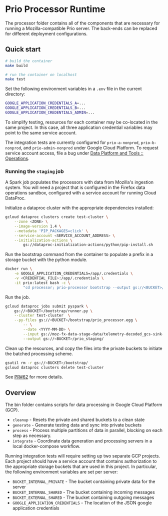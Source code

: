 # Prio Processor Runtime

The processor folder contains all of the components that are necessary for
running a Mozilla-compatible Prio server. The back-ends can be replaced for
different deployment configurations.

## Quick start

```bash
# build the container
make build

# run the container on localhost
make test
```

Set the following environment variables in a `.env` file in the current
directory:

```bash
GOOGLE_APPLICATION_CREDENTIALS_A=...
GOOGLE_APPLICATION_CREDENTIALS_B=...
GOOGLE_APPLICATION_CREDENTIALS_ADMIN=...
```

To simplify testing, resources for each container may be co-located in the same
project. In this case, all three application credential variables may point to
the same service account.

The integration tests are currently configured for `prio-a-nonprod`,
`prio-b-nonprod`, and `prio-admin-nonprod` under Google Cloud Platform. To
request service account access, file a bug under [Data Platform and Tools ::
Operations](https://bugzilla.mozilla.org/enter_bug.cgi?product=Data%20Platform%20and%20Tools).

### Running the `staging` job

A Spark job populates the processors with data from Mozilla's ingestion system.
You will need a project that is configured in the Firefox data operations
sandbox, configured with a service account for running Cloud DataProc.

Initialize a dataproc cluster with the appropriate dependencies installed:

```bash
gcloud dataproc clusters create test-cluster \
    --zone <ZONE> \
    --image-version 1.4 \
    --metadata 'PIP_PACKAGES=click' \
    --service-account <SERVICE_ACCOUNT_ADDRESS> \
    --initialization-actions \
        gs://dataproc-initialization-actions/python/pip-install.sh
```

Run the bootstrap command from the container to populate a prefix in a
storage bucket with the python module.

```bash
docker run \
    -e GOOGLE_APPLICATION_CREDENTIALS=/app/.credentials \
    -v <CREDENTIAL_FILE>:/app/.credentials \
    -it prio:latest bash -c \
        "cd processor; prio-processor bootstrap --output gs://<BUCKET>/bootstrap/"
```

Run the job.

```bash
gcloud dataproc jobs submit pyspark \
    gs://<BUCKET>/bootstrap/runner.py \
    --cluster test-cluster  \
    --py-files gs://<BUCKET>/bootstrap/prio_processor.egg \
        -- \
        --date <YYYY-MM-DD> \
        --input gs://moz-fx-data-stage-data/telemetry-decoded_gcs-sink-doctype_prio/output \
        --output gs://<BUCKET>/prio_staging/
```

Clean up the resources, and copy the files into the private buckets to initiate
the batched processing scheme.

```bash
gsutil rm -r gs://<BUCKET>/bootstrap/
gcloud dataproc clusters delete test-cluster
```

See [PR#62](https://github.com/mozilla/prio-processor/pull/62#issue-298714211)
for more details.

## Overview

The bin folder contains scripts for data processing in Google Cloud Platform
(GCP).

* `cleanup` - Resets the private and shared buckets to a clean state
* `generate` - Generate testing data and sync into private buckets
* `process` - Process multiple partitions of data in parallel, blocking on each
  step as necessary.
* `integrate` - Coordinate data generation and processing servers in a local
  docker-compose workflow.

Running integration tests will require setting up two separate GCP projects.
Each project should have a service account that contains authorization to the
appropriate storage buckets that are used in this project. In particular, the
following environment variables are set per server:

* `BUCKET_INTERNAL_PRIVATE` - The bucket containing private data for the server
* `BUCKET_INTERNAL_SHARED` - The bucket containing incoming messages
* `BUCKET_EXTERNAL_SHARED` - The bucket containing outgoing messages
* `GOOGLE_APPLICATION_CREDENTIALS` - The location of the JSON google application
  credentials
